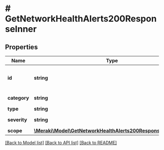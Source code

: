 # # GetNetworkHealthAlerts200ResponseInner

## Properties

Name | Type | Description | Notes
------------ | ------------- | ------------- | -------------
**id** | **string** | Alert identifier. Value can be empty | [optional]
**category** | **string** | Category of the alert | [optional]
**type** | **string** | Alert type | [optional]
**severity** | **string** | Severity of the alert | [optional]
**scope** | [**\Meraki\Model\GetNetworkHealthAlerts200ResponseInnerScope**](GetNetworkHealthAlerts200ResponseInnerScope.md) |  | [optional]

[[Back to Model list]](../../README.md#models) [[Back to API list]](../../README.md#endpoints) [[Back to README]](../../README.md)
